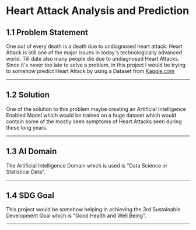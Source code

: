 # Heart Attack Analysis and Prediction

## 1.1 Problem Statement
One out of every death is a death due to undiagnosed heart attack. Heart Attack is still one of the major issues in today's technologically advanced world. Till date also many people die due to undiagnosed Heart Attacks. Since it's never too late to solve a problem, in this project I would be trying to somehow predict Heart Attack by using a Dataset from <a href="https://www.kaggle.com">Kaggle.com</a>

<hr>

## 1.2 Solution
One of the solution to this problem maybe creating an Artificial Intelligence Enabled Model which would be trained on a huge dataset which would contain some of the mostly seen symptoms of Heart Attacks seen during these long years.

<hr>

## 1.3 AI Domain
The Artificial Intelligence Domain which is used is "Data Science or Statistical Data".

<hr>

## 1.4 SDG Goal
This project would be somehow helping in achieving the 3rd Sustainable Development Goal which is "Good Health and Well Being".

<hr>